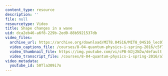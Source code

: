 ```yaml
---
content_type: resource
description: ''
file: null
resourcetype: Video
title: Shape changes in a wave
uid: dca2eb46-a6f8-229b-2ed0-88b5921537db
video_files:
  archive_url: https://archive.org/download/MIT8.04S16/MIT8_04S16_lec07_s4_300k.mp4
  video_captions_file: /courses/8-04-quantum-physics-i-spring-2016/c5f7ad3f17e757648de76cf0cd59593e_50Tla309i7o.vtt
  video_thumbnail_file: https://img.youtube.com/vi/cPB-NJj2NJw/default.jpg
  video_transcript_file: /courses/8-04-quantum-physics-i-spring-2016/a76267d3fa86e0b44a623527e67d1751_50Tla309i7o.pdf
video_metadata:
  youtube_id: 50Tla309i7o
---
```

